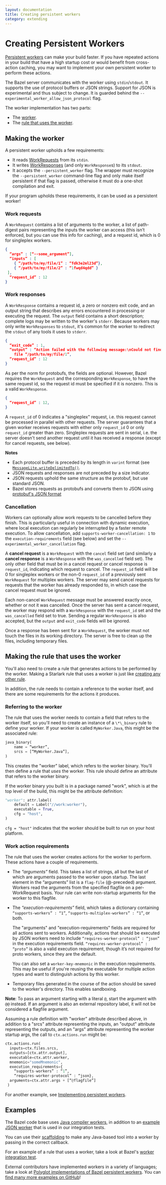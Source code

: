 ```yaml
---
layout: documentation
title: Creating persistent workers
category: extending
---
```


# Creating Persistent Workers

[Persistent workers](persistent-workers.html) can make your build faster.
If you have repeated actions in your build that have a high startup cost or
would benefit from cross-action caching, you may want to implement your own
persistent worker to perform these actions.

The Bazel server communicates with the worker using `stdin`/`stdout`. It
supports the use of protocol buffers or JSON strings. Support for JSON is
experimental and thus subject to change. It is guarded behind the
`--experimental_worker_allow_json_protocol` flag.

The worker implementation has two parts:

* The [worker](#making-the-worker).
* The [rule that uses the worker](#making-the-rule-that-uses-the-worker).

## Making the worker

A persistent worker upholds a few requirements:

* It reads [WorkRequests](https://github.com/bazelbuild/bazel/blob/6d1b9725b1e201ca3f25d8ec2a730a20aab62c6e/src/main/protobuf/worker_protocol.proto#L35)
  from its `stdin`.
* It writes [WorkResponses](https://github.com/bazelbuild/bazel/blob/6d1b9725b1e201ca3f25d8ec2a730a20aab62c6e/src/main/protobuf/worker_protocol.proto#L49)
  (and only `WorkResponse`s) to its `stdout`.
* It accepts the `--persistent_worker` flag. The wrapper must recognize the
  `--persistent_worker` command-line flag and only make itself persistent if
  that flag is passed, otherwise it must do a one-shot compilation and exit.

If your program upholds these requirements, it can be used as a persistent worker!



### Work requests

A `WorkRequest` contains a list of arguments to the worker, a list of
path-digest pairs representing the inputs the worker can access (this isn’t
enforced, but you can use this info for caching), and a request id, which is 0
for singleplex workers.

```json
{
  “args” : [“--some_argument”],
  “inputs” : [
    { “/path/to/my/file/1” : “fdk3e2ml23d”},
    { “/path/to/my/file/2” : “1fwqd4qdd” }
 ],
  “request_id” : 12
}
```

### Work responses

A `WorkResponse` contains a request id, a zero or nonzero exit
code, and an output string that describes any errors encountered in processing
or executing the request. The `output` field contains a short
description; complete logs may be written to the worker's `stderr`. Because
workers may only write `WorkResponses` to `stdout`, it's common for the worker
to redirect the `stdout` of any tools it uses to `stderr`.

```json
{
  “exit_code” : 1,
  “output” : “Action failed with the following message:\nCould not find input
    file “/path/to/my/file/1”,
  “request_id” : 12
}
```

As per the norm for protobufs, the fields are optional. However, Bazel requires
the `WorkRequest` and the corresponding `WorkResponse`, to have the same request
id, so the request id must be specified if it is nonzero. This is a valid
`WorkResponse`.

```json
{
  “request_id” : 12,
}
```

A `request_id` of 0 indicates a "singleplex" request, i.e. this request cannot
be processed in parallel with other requests. The server guarantees that a
given worker receives requests with either only `request_id` 0 or only
`request_id` greater than zero. Singleplex requests are sent in serial, i.e. the
server doesn't send another request until it has received a response (except
for cancel requests, see below).

**Notes**

* Each protocol buffer is preceded by its length in `varint` format (see
[`MessageLite.writeDelimitedTo()`](https://developers.google.com/protocol-buffers/docs/reference/java/com/google/protobuf/MessageLite.html#writeDelimitedTo-java.io.OutputStream-).
* JSON requests and responses are not preceded by a size indicator.
* JSON requests uphold the same structure as the protobuf, but use standard
 JSON.
* Bazel stores requests as protobufs and converts them to JSON using
[protobuf's JSON format](https://cs.opensource.google/protobuf/protobuf/+/master:java/util/src/main/java/com/google/protobuf/util/JsonFormat.java)

### Cancellation

Workers can optionally allow work requests to be cancelled before they finish.
This is particularly useful in connection with dynamic execution, where local
execution can regularly be interrupted by a faster remote execution. To allow
cancellation, add `supports-worker-cancellation: 1` to the
`execution-requirements` field (see below) and set the
`--experimental_worker_cancellation` flag.

A **cancel request** is a `WorkRequest` with the `cancel` field set (and
similarly a **cancel response** is a `WorkResponse` with the `was_cancelled`
field set). The only other field that must be in a cancel request or cancel
response is `request_id`, indicating which
request to cancel. The `request_id` field will be 0 for singleplex workers
or the non-0 `request_id` of a previously sent `WorkRequest` for multiplex
workers. The server may send cancel requests for requests that the worker has
already responded to, in which case the cancel request must be ignored.

Each non-cancel `WorkRequest` message must be answered exactly once, whether
or not it was cancelled. Once the server has sent a cancel request, the worker
may respond with a `WorkResponse` with the `request_id` set
and the `was_cancelled` field set to true. Sending a regular `WorkResponse`
is also accepted, but the `output` and `exit_code` fields will be ignored.

Once a response has been sent for a `WorkRequest`, the worker must not touch
the files in its working directory. The server is free to clean up the files,
including temporary files.

## Making the rule that uses the worker

You'll also need to create a rule that generates actions to be performed by the
worker. Making a Starlark rule that uses a worker is just like [creating any other rule](https://github.com/bazelbuild/examples/tree/HEAD/rules).

In addition, the rule needs to contain a reference to the worker itself, and
there are some requirements for the actions it produces.

### Referring to the worker
The rule that uses the worker needs to contain a field that refers to the worker
itself, so you'll need to create an instance of a `\*\_binary` rule to define
your worker. If your worker is called `MyWorker.Java`, this might be the
associated rule:

```python
java_binary(
    name = “worker”,
    srcs = [“MyWorker.Java”],
)
```

This creates the "worker" label, which refers to the worker binary. You'll then
define a rule that *uses* the worker. This rule should define an attribute that
refers to the worker binary.

If the worker binary you built is in a package named "work", which is at the top
level of the build, this might be the attribute definition:

```python
"worker": attr.label(
    default = Label("//work:worker"),
    executable = True,
    cfg = "host",
)
```

`cfg = "host"` indicates that the worker should be built to run on your host
platform.

### Work action requirements

The rule that uses the worker creates actions for the worker to perform. These
actions have a couple of requirements.


* The _“arguments”_ field. This takes a list of strings, all but the last
  of which are arguments passed to the worker upon startup. The last element in
  the “arguments” list is a `flag-file` (@-preceded) argument. Workers read
  the arguments from the specified flagfile on a per-WorkRequest basis. Your
  rule can write non-startup arguments for the worker to this flagfile.

* The _“execution-requirements”_ field, which takes a dictionary containing
  `“supports-workers” : “1”`, `“supports-multiplex-workers” : “1”`, or both.

  The "arguments" and "execution-requirements" fields are required for all
  actions sent to workers. Additionally, actions that should be executed by
  JSON workers need to include `“requires-worker-protocol” : “json”` in the
  execution requirements field. `“requires-worker-protocol” : “proto”` is also
  a valid execution requirement, though it’s not required for proto workers,
  since they are the default.

  You can also set a `worker-key-mnemonic` in the execution requirements. This
  may be useful if you're reusing the executable for multiple action types and
  want to distinguish actions by this worker.

* Temporary files generated in the course of the action should be saved to the
  worker's directory. This enables sandboxing.


**Note**: To pass an argument starting with a literal `@`, start the argument
with `@@` instead. If an argument is also an external repository label, it will
not be considered a flagfile argument.

Assuming a rule definition with "worker" attribute described above, in addition
to a "srcs" attribute representing the inputs, an "output" attribute
representing the outputs, and an "args" attribute representing the worker
startup args, the call to `ctx.actions.run` might be:

```python
ctx.actions.run(
  inputs=ctx.files.srcs,
  outputs=[ctx.attr.output],
  executable=ctx.attr.worker,
  mnemonic="someMnemonic",
  execution_requirements={
    “supports-workers” : “1”,
    “requires-worker-protocol” : “json},
  arguments=ctx.attr.args + [“@flagfile”]
 )
```

For another example, see [Implementing persistent workers](persistent-workers.html#implementation).

## Examples

The Bazel code base uses [Java compiler workers](https://github.com/bazelbuild/bazel/blob/a4251eab6988d6cf4f5e35681fbe2c1b0abe48ef/src/java_tools/buildjar/java/com/google/devtools/build/buildjar/BazelJavaBuilder.java),
in addition to an [example JSON worker](https://github.com/bazelbuild/bazel/blob/c65f768fec9889bbf1ee934c61d0dc061ea54ca2/src/test/java/com/google/devtools/build/lib/worker/ExampleWorker.java) that is used in our integration tests.

You can use their [scaffolding](https://github.com/bazelbuild/bazel/blob/a4251eab6988d6cf4f5e35681fbe2c1b0abe48ef/src/main/java/com/google/devtools/build/lib/worker/WorkRequestHandler.java) to make any Java-based tool into a worker by passing in the correct
callback.

For an example of a rule that uses a worker, take a look at Bazel's
[worker integration test](https://github.com/bazelbuild/bazel/blob/22b4dbcaf05756d506de346728db3846da56b775/src/test/shell/integration/bazel_worker_test.sh#L106).

External contributors have implemented workers in a variety of languages; take a
look at [Polyglot implementations of Bazel persistent workers](https://github.com/Ubehebe/bazel-worker-examples).
You can [find many more examples on GitHub](https://github.com/search?q=bazel+workrequest&type=Code)!
